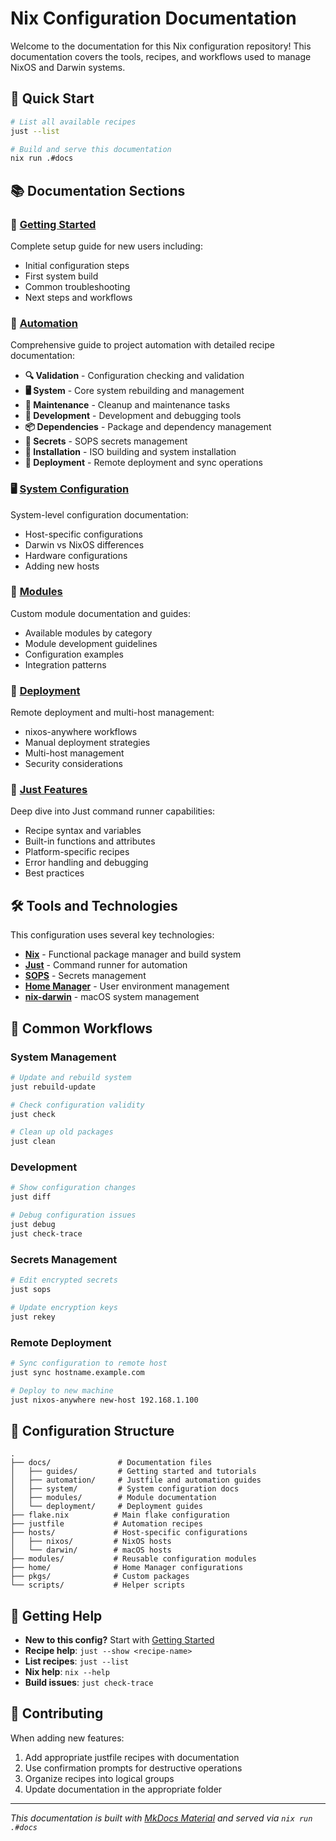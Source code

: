 # Nix Configuration Documentation

Welcome to the documentation for this Nix configuration repository! This documentation covers the tools, recipes, and workflows used to manage NixOS and Darwin systems.

## 🚀 Quick Start

```bash
# List all available recipes
just --list

# Build and serve this documentation
nix run .#docs
```

## 📚 Documentation Sections

### 🏁 [Getting Started](guides/getting-started.md)
Complete setup guide for new users including:
- Initial configuration steps
- First system build
- Common troubleshooting
- Next steps and workflows

### 🤖 [Automation](automation/justfile.md)
Comprehensive guide to project automation with detailed recipe documentation:
- **🔍 Validation** - Configuration checking and validation
- **🖥️ System** - Core system rebuilding and management
- **🧹 Maintenance** - Cleanup and maintenance tasks
- **🔧 Development** - Development and debugging tools
- **📦 Dependencies** - Package and dependency management
- **🔐 Secrets** - SOPS secrets management
- **💽 Installation** - ISO building and system installation
- **🚀 Deployment** - Remote deployment and sync operations

### 🖥️ [System Configuration](system/README.md)
System-level configuration documentation:
- Host-specific configurations
- Darwin vs NixOS differences
- Hardware configurations
- Adding new hosts

### 🧩 [Modules](modules/README.md)
Custom module documentation and guides:
- Available modules by category
- Module development guidelines
- Configuration examples
- Integration patterns

### 🚀 [Deployment](deployment/README.md)
Remote deployment and multi-host management:
- nixos-anywhere workflows
- Manual deployment strategies
- Multi-host management
- Security considerations

### 📖 [Just Features](justfile-features.md)
Deep dive into Just command runner capabilities:
- Recipe syntax and variables
- Built-in functions and attributes
- Platform-specific recipes
- Error handling and debugging
- Best practices

## 🛠️ Tools and Technologies

This configuration uses several key technologies:

- **[Nix](https://nixos.org/)** - Functional package manager and build system
- **[Just](https://github.com/casey/just)** - Command runner for automation
- **[SOPS](https://github.com/mozilla/sops)** - Secrets management
- **[Home Manager](https://github.com/nix-community/home-manager)** - User environment management
- **[nix-darwin](https://github.com/LnL7/nix-darwin)** - macOS system management

## 📖 Common Workflows

### System Management
```bash
# Update and rebuild system
just rebuild-update

# Check configuration validity
just check

# Clean up old packages
just clean
```

### Development
```bash
# Show configuration changes
just diff

# Debug configuration issues
just debug
just check-trace
```

### Secrets Management
```bash
# Edit encrypted secrets
just sops

# Update encryption keys
just rekey
```

### Remote Deployment
```bash
# Sync configuration to remote host
just sync hostname.example.com

# Deploy to new machine
just nixos-anywhere new-host 192.168.1.100
```

## 🔧 Configuration Structure

```
.
├── docs/               # Documentation files
│   ├── guides/         # Getting started and tutorials
│   ├── automation/     # Justfile and automation guides
│   ├── system/         # System configuration docs
│   ├── modules/        # Module documentation
│   └── deployment/     # Deployment guides
├── flake.nix          # Main flake configuration
├── justfile           # Automation recipes
├── hosts/             # Host-specific configurations
│   ├── nixos/         # NixOS hosts
│   └── darwin/        # macOS hosts
├── modules/           # Reusable configuration modules
├── home/              # Home Manager configurations
├── pkgs/              # Custom packages
└── scripts/           # Helper scripts
```

## 🎯 Getting Help

- **New to this config?** Start with [Getting Started](guides/getting-started.md)
- **Recipe help**: `just --show <recipe-name>`
- **List recipes**: `just --list`
- **Nix help**: `nix --help`
- **Build issues**: `just check-trace`

## 🤝 Contributing

When adding new features:

1. Add appropriate justfile recipes with documentation
2. Use confirmation prompts for destructive operations
3. Organize recipes into logical groups
4. Update documentation in the appropriate folder

---

*This documentation is built with [MkDocs Material](https://squidfunk.github.io/mkdocs-material/) and served via `nix run .#docs`*